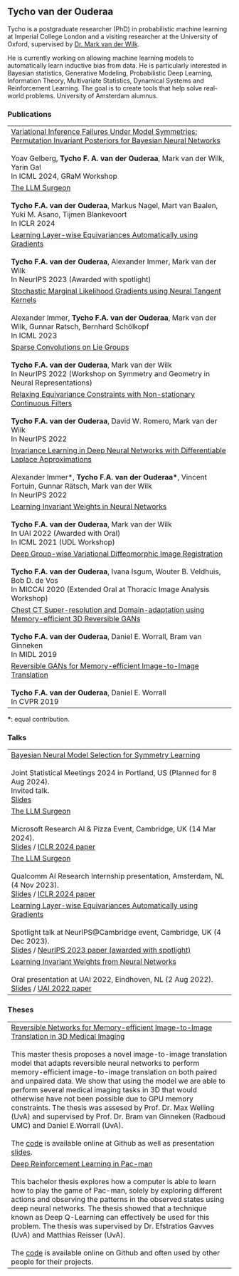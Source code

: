 ## Tycho van der Ouderaa

Tycho is a postgraduate researcher (PhD) in probabilistic machine learning at Imperial College London and a visiting researcher at the University of Oxford, supervised by <a href="https://mvdw.uk/people/">Dr. Mark van der Wilk</a>.

He is currently working on allowing machine learning models to automatically learn inductive bias from data. He is particularly interested in Bayesian statistics, Generative Modeling, Probabilistic Deep Learning, Information Theory, Multivariate Statistics, Dynamical Systems and Reinforcement Learning. The goal is to create tools that help solve real-world problems. University of Amsterdam alumnus.

### Publications

<table style="width:100%">

<tr>

<td>
<a href="https://openreview.net/pdf?id=VCVnhR4x4v">Variational Inference Failures Under Model Symmetries: Permutation Invariant Posteriors for Bayesian Neural Networks
</a><br/>
<br>
Yoav Gelberg, <b>Tycho F. A. van der Ouderaa</b>, Mark van der Wilk, Yarin Gal<br>
In ICML 2024, GRaM Workshop
</td>

  </tr>

<tr>

<td>
<a href="https://arxiv.org/abs/2312.17244">The LLM Surgeon
</a><br/>
<br>
  <b>Tycho F.A. van der Ouderaa</b>, Markus Nagel, Mart van Baalen, Yuki M. Asano, Tijmen Blankevoort<br>
In ICLR 2024
</td>

  </tr>

  <tr>
<td>
<a href="https://arxiv.org/abs/2310.06131">Learning Layer-wise Equivariances Automatically using Gradients
</a><br/>
<br>
  <b>Tycho F.A. van der Ouderaa</b>, Alexander Immer, Mark van der Wilk<br>
In NeurIPS 2023 (Awarded with spotlight)
</td>
  
  </tr>
  
  <tr>  
<td>
<a href="https://proceedings.mlr.press/v202/immer23b/immer23b.pdf">Stochastic Marginal Likelihood Gradients using Neural Tangent Kernels
</a><br/>
<br>
  Alexander Immer, <b>Tycho F.A. van der Ouderaa</b>, Mark van der Wilk, Gunnar Ratsch, Bernhard Schölkopf<br>
In ICML 2023
</td>
  
  </tr>
  
  <tr>
    
<td>
<a href="https://proceedings.mlr.press/v197/ouderaa23a/ouderaa23a.pdf">Sparse Convolutions on Lie Groups
</a><br/>
<br>
  <b>Tycho F.A. van der Ouderaa</b>, Mark van der Wilk<br>
In NeurIPS 2022 (Workshop on Symmetry and Geometry in Neural Representations)
</td>
  </tr>
  
  <tr>
<td>
<a href="https://arxiv.org/pdf/2204.07178.pdf">Relaxing Equivariance Constraints with Non-stationary Continuous Filters
</a><br/>
<br>
  <b>Tycho F.A. van der Ouderaa</b>, David W. Romero, Mark van der Wilk<br>
In NeurIPS 2022
</td></tr>
  
<tr>
<td>
<a href="https://arxiv.org/abs/2202.10638">Invariance Learning in Deep Neural Networks with Differentiable Laplace Approximations
</a><br/>
<br>
  Alexander Immer*, <b>Tycho F.A. van der Ouderaa*</b>, Vincent Fortuin, Gunnar Rätsch, Mark van der Wilk<br>
In NeurIPS 2022
</td></tr>
  
<tr>
<td>
<!--<a href="http://www.gatsby.ucl.ac.uk/~balaji/udl2021/accepted-papers/UDL2021-paper-077.pdf">Learning Invariant Weights in Neural Networks</a><br/>-->
<a href="https://arxiv.org/abs/2202.12439">Learning Invariant Weights in Neural Networks</a><br/>
<br>
<b>Tycho F.A. van der Ouderaa</b>, Mark van der Wilk<br>
In UAI 2022 (Awarded with Oral)<br>
In ICML 2021 (UDL Workshop)
</td></tr>
  
<tr>
<!--
<td>
<img align="left" src="https://raw.githubusercontent.com/tychovdo/tychovdo.github.io/master/logo_lungs.png" width="100">
</td>
-->
<td>
  <a href="https://arxiv.org/abs/2010.00231">Deep Group-wise Variational Diffeomorphic Image Registration</a><br/>
<br>
<b>Tycho F.A. van der Ouderaa</b>, Ivana Isgum, Wouter B. Veldhuis, Bob D. de Vos<br>
In MICCAI 2020 (Extended Oral at Thoracic Image Analysis Workshop)
</td></tr>

<tr>
<!--
<td>
<img align="left" src="https://raw.githubusercontent.com/tychovdo/tychovdo.github.io/master/logo_lungs.png" width="100">
</td>
-->
<td>
<a href="https://tychovdo.github.io/RevGAN/midl/">Chest CT Super-resolution and Domain-adaptation using Memory-efficient 3D Reversible GANs</a><br/>
<br>
<b>Tycho F.A. van der Ouderaa</b>, Daniel E. Worrall, Bram van Ginneken<br>
In MIDL 2019
</td></tr>

<tr>
<!--
<td>
<img align="left" src="https://raw.githubusercontent.com/tychovdo/tychovdo.github.io/master/logo_revgan.png" width="100">
</td>
-->
<td>
<a href="https://tychovdo.github.io/RevGAN/">Reversible GANs for Memory-efficient Image-to-Image Translation</a><br>
<br>
<b>Tycho F.A. van der Ouderaa</b>, Daniel E. Worrall<br>
In CVPR 2019
</td></tr>

</table>


  <b>*</b>: equal contribution.


### Talks


<table style="width:100%">
 <tr>

<td>
<a href="#">Bayesian Neural Model Selection for Symmetry Learning
</a><br/>
<br>
Joint Statistical Meetings 2024 in Portland, US (Planned for 8 Aug 2024).<br>
Invited talk.<br> <a href="https://github.com/tychovdo/tychovdo.github.io/raw/master/slides/jsm2024_slides.pptx">Slides</a>
</td>


 </tr>
 
 <tr>

<td>
<a href="https://tychovdo.github.io/slides/iclr2024_msft_slides.pdf">The LLM Surgeon
</a><br/>
<br>
Microsoft Research AI & Pizza Event, Cambridge, UK (14 Mar 2024).<br>
<a href="https://tychovdo.github.io/slides/iclr2024_msft_slides.pdf">Slides</a> / <a href="https://arxiv.org/abs/2312.17244">ICLR 2024 paper</a>
</td>


 </tr>
 
 <tr>

<td>
<a href="https://tychovdo.github.io/slides/iclr2024_slides.pdf">The LLM Surgeon
</a><br/>
<br>
Qualcomm AI Research Internship presentation, Amsterdam, NL (4 Nov 2023).<br>
<a href="https://tychovdo.github.io/slides/iclr2024_slides.pdf">Slides</a> / <a href="https://arxiv.org/abs/2312.17244">ICLR 2024 paper</a>
</td>


 </tr>

 <tr>

<td>
<a href="https://tychovdo.github.io/slides/neurips2023_slides.pdf">Learning Layer-wise Equivariances Automatically using Gradients
</a><br/>
<br>
Spotlight talk at NeurIPS@Cambridge event, Cambridge, UK (4 Dec 2023).<br>
<a href="https://tychovdo.github.io/slides/neurips2023_slides.pdf">Slides</a> / 
<a href="https://arxiv.org/abs/2202.12439">NeurIPS 2023 paper (awarded with spotlight) </a>
</td>

 </tr>
 <tr>

<td>
<a href="https://tychovdo.github.io/slides/uai2022_slides.pdf">Learning Invariant Weights from Neural Networks
</a><br/>
<br>
Oral presentation at UAI 2022, Eindhoven, NL (2 Aug 2022).<br>
<a href="https://tychovdo.github.io/slides/uai2022_slides.pdf">Slides</a> / <a href="https://arxiv.org/abs/2202.12439">UAI 2022 paper</a>
</td>


 </tr>

  
</table>

  
### Theses

<table style="width:100%">


<tr>
<!--
<td>
<img align="left" src="https://raw.githubusercontent.com/tychovdo/tychovdo.github.io/master/logo_reverse.png" width="100">
</td>
-->
<td>
<a href="http://www.scriptiesonline.uba.uva.nl/document/669368">Reversible Networks for Memory-efficient Image-to-Image Translation in 3D Medical Imaging</a><br>
<br>
This master thesis proposes a novel image-to-image translation model that adapts reversible neural networks to perform memory-efficient image-to-image translation on both paired and unpaired data. We show that using the model we are able to perform several medical imaging tasks in 3D that would otherwise have not been possible due to GPU memory constraints. The thesis was assesed by Prof. Dr. Max Welling (UvA) and supervised by Prof. Dr. Bram van Ginneken (Radboud UMC) and Daniel E.Worrall (UvA).<br>
<br>
The <a href="https://github.com/tychovdo/RevGAN">code</a> is available online at Github as well as presentation <a href="https://docs.google.com/presentation/d/1DQJpg0q4x753C2n1GXick-xU2egxLqiEGup7QqG58Rw/edit?usp=sharing">slides</a>.
</td>
</tr>

<tr>
<!--
<td>
<img align="left" src="https://raw.githubusercontent.com/tychovdo/tychovdo.github.io/master/logo_pacman.png" width="100">
</td>
-->
<td>
<a href="https://dspace.uba.uva.nl/server/api/core/bitstreams/69220b49-4efb-42f0-ac25-dc6a1f74c1db/content">Deep Reinforcement Learning in Pac-man</a><br>
<br>
This bachelor thesis explores how a computer is able to learn how to play the game of Pac-man, solely by exploring different actions and observing the patterns in the observed states using deep neural networks. The thesis showed that a technique known as Deep Q-Learning can effectively be used for this problem. The thesis was supervised by Dr. Efstratios Gavves (UvA) and Matthias Reisser (UvA).<br>
<br>
The <a href="https://github.com/tychovdo/PacmanDQN">code</a> is available online on Github and often used by other people for their projects.
</td></tr>

</table>

<!--
### Miscellaneous / Other

<table style="width:100%">

<tr>
<td>
<img align="left" src="https://raw.githubusercontent.com/tychovdo/tychovdo.github.io/master/logo_text.png" width="100">
</td>
<td>
<a href="https://github.com/tychovdo/Char-RNN-Understanding">Understanding Character-level RNN-LMs in PyTorch</a><br>
<br>
Developed a visualization tool for character-level RNNs to better understand language models.
</td>
</tr>

<tr>
<td>
<img align="left" src="https://raw.githubusercontent.com/tychovdo/tychovdo.github.io/master/logo_geovec.png" width="100">
</td>
  <td>
<a href="https://github.com/tychovdo/Geo-Vec">Geo-Vec Word Embeddings</a><br>
<br>
Evaluated the embedding performance of variational graph auto-encoders as document representation model.
</td></tr>


<tr>
 <td>
<img align="left" src="https://raw.githubusercontent.com/tychovdo/tychovdo.github.io/master/logo_bike.png" width="100">
</td>
  <td>
<a href="https://www.iculture.nl/nieuws/waar-is-mijn-fiets-terugvinden-iphone-app/">Waar is mijn fiets (Where Is My Bike)</a><br>
<br>
The app "Waar is mijn fiets" (Where Is My Bike) assists iOs users in keeping track of the location of their parked bikes, by taking a picture of their parked bike and storing it together with the GPS location. The app has a strong focus on friendly user-interaction and is useful in the huge bike parking lots typically found in the city of Amsterdam.<br>
<br>
The app was downloaded thousands of times through the AppStore and was featured on <a href="https://www.iculture.nl/nieuws/waar-is-mijn-fiets-terugvinden-iphone-app/">iCulture</a> and the University of Amsterdam newspaper (<a href="https://www.folia.nl/actueel/95821/nooit-meer-zoeken-naar-je-fiets?fbclid=IwAR0F6niXxk1MGtyFLjYisOp5Z6p-cqeQutkRHsVEAJ6FOc-1zMddDpHY02g">Folia</a>) and media channels (<a href="https://www.facebook.com/UniversityofAmsterdam/posts/handig-uva-student-tycho-van-der-ouderaa-lanceerde-vorige-week-zijn-gratis-app-w/1052875591390226/">Facebook</a>).

</td></tr>

<tr>
<td>
<img align="left" src="https://raw.githubusercontent.com/tychovdo/tychovdo.github.io/master/logo_rubiks.PNG" width="100">
</td>
  <td>
<a href="http://maicotimmerman.github.io/RubiksCube/static/RubiksCubePoster.png">Rubiks Cube Solver</a><br>
<br>
The app "Rubiks Cube Solver"​ is an android app that allows users to scan a Rubiks Cube in real-life using the smartphone camera and then assists the user in solving the cube in a minimal amount of steps using an interactive 3D interface.<br>
<br>
The <a href="http://maicotimmerman.github.io/RubiksCube/">code</a> is available online at Github, as well as an explanatory 
<a href="http://maicotimmerman.github.io/RubiksCube/static/RubiksCubePoster.png">poster</a>.
</td></tr>


</table>


-->
